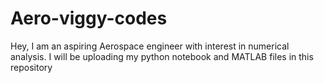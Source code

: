 # Aero-viggy-codes
Hey, I am an aspiring Aerospace engineer with interest in numerical analysis. I will be uploading my python notebook and MATLAB files in this repository
